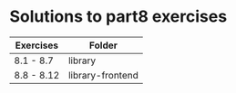# Solutions to part8 exercises

| Exercises  | Folder           |
| ---------- | ---------------- |
| 8.1 - 8.7  | library          |
| 8.8 - 8.12 | library-frontend |
